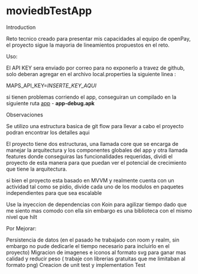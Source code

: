 # moviedbTestApp

Introduction

Reto tecnico creado para presentar mis capacidades al equipo de openPay, el proyecto sigue la mayoria de lineamientos propuestos en el reto.

Uso:

El API KEY sera enviado por correo para no exponerlo a travez de github, solo deberan agregar en el archivo 
local.properties la siguiente linea : 

MAPS_API_KEY=*INSERTE_KEY_AQUI*

si tienen problemas corriendo el app, conseguiran un compilado en la siguiente ruta  [app](https://github.com/ederdoski/moviedbTestApp/app) - **app-debug.apk**

Observaciones

Se utilizo una estructura basica de git flow para llevar a cabo el proyecto podran encontrar los detalles aqui

El proyecto tiene dos estructuras, una llamada core que se encarga de manejar la arquitectura y los componentes globales del app y otra llamada features donde conseguiras las funcionalidades requeridas, dividi el proyecto de esta manera 
para que puedan ver el potencial de crecimiento que tiene la arquitectura.

si bien el proyecto esta basado en MVVM y realmente cuenta con un actividad tal como se pidio, divide cada uno de los modulos en paquetes independientes para que sea escalable

Use la inyeccion de dependencias con Koin para agilizar tiempo dado que me siento mas comodo con ella sin embargo es una biblioteca con el mismo nivel que hilt 

Por Mejorar: 

Persistencia de datos (en el pasado he trabajado con room y realm, sin embargo no pude dedicarle el tiempo necesario para incluirlo en el proyecto)
Migracion de imagenes e iconos al formato svg para ganar mas calidad y reducir peso ( trabaje con librerias gratuitas que me limitaban al formato png)
Creacion de unit test y implementation Test
